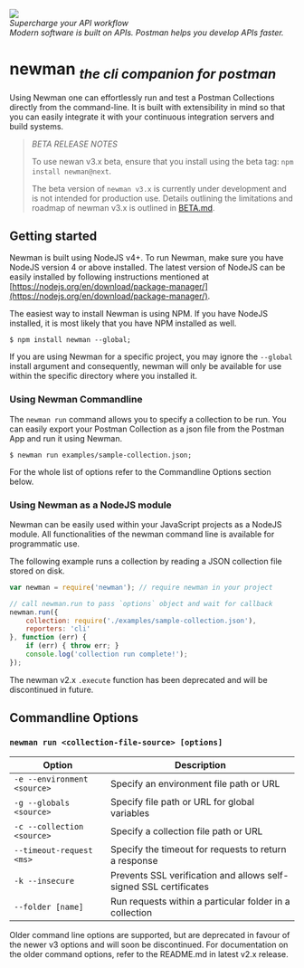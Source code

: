 <a href="https://www.getpostman.com/"><img src="https://raw.githubusercontent.com/postmanlabs/postmanlabs.github.io/develop/global-artefacts/postman-logo%2Btext-320x132.png" /></a><br />
_Supercharge your API workflow<br/>Modern software is built on APIs. Postman helps you develop APIs faster._

# newman <sub>_the cli companion for postman_</sub>

Using Newman one can effortlessly run and test a Postman Collections directly from the command-line. It is built with
extensibility in mind so that you can easily integrate it with your continuous integration servers and build systems.

> *BETA RELEASE NOTES*
>
> To use newan v3.x beta, ensure that you install using the beta tag: `npm install newman@next`.
>
> The beta version of `newman v3.x` is currently under development and is not intended for production use. Details
> outlining the limitations and roadmap of newman v3.x is outlined in [BETA.md](BETA.md).


## Getting started

Newman is built using NodeJS v4+. To run Newman, make sure you have NodeJS version 4 or above installed. The latest
version of NodeJS can be easily installed by following instructions mentioned at
[https://nodejs.org/en/download/package-manager/](https://nodejs.org/en/download/package-manager/).

The easiest way to install Newman is using NPM. If you have NodeJS installed, it is most likely that you have NPM
installed as well.

```terminal
$ npm install newman --global;
```

If you are using Newman for a specific project, you may ignore the `--global` install argument and consequently, newman
will only be available for use within the specific directory where you installed it.

### Using Newman Commandline

The `newman run` command allows you to specify a collection to be run. You can easily export your Postman
Collection as a json file from the Postman App and run it using Newman.

```terminal
$ newman run examples/sample-collection.json;
```

For the whole list of options refer to the Commandline Options section below.

### Using Newman as a NodeJS module

Newman can be easily used within your JavaScript projects as a NodeJS module. All functionalities of the newman command line is available for programmatic use.

The following example runs a collection by reading a JSON collection file stored on disk.

```javascript
var newman = require('newman'); // require newman in your project

// call newman.run to pass `options` object and wait for callback
newman.run({
    collection: require('./examples/sample-collection.json'),
    reporters: 'cli'
}, function (err) {
	if (err) { throw err; }
    console.log('collection run complete!');
});
```

The newman v2.x `.execute` function has been deprecated and will be discontinued in future.

## Commandline Options

### `newman run <collection-file-source> [options]`

| Option | Description |
|--------|-------------|
| `-e --environment <source>` | Specify an environment file path or URL |
| `-g --globals <source>` | Specify file path or URL for global variables |
| `-c --collection <source>` | Specify a collection file path or URL |
| `--timeout-request <ms>` | Specify the timeout for requests to return a response |
| `-k --insecure` | Prevents SSL verification and allows self-signed SSL certificates |
| `--folder [name]` | Run requests within a particular folder in a collection |

<!--

| `-x --suppress-exitcode` | TODO |
| `--silent` | TODO |
| `--verbose` | TODO |

| `--timeout-run <ms>` | TODO |
| `--timeout-script <ms>` | TODO |

| `--delay-run <ms>` | TODO |
| `--delay-iteration <ms>` | TODO |
| `--delay-request <ms>` | TODO |

| `--stop-on [error,test]` | TBD |

| `--export <directory>` | TBD |
| `--export-environment <path>` | TODO |
| `--export-globals <path>` | TODO |
| `--export-collection <path>` | TODO |
| `--export-pretty` | TODO |

| `--ignore-redirects` | TODO Prevents newman from following 3XX redirect response |

| `--iteration-count <number>` | Specifies the number of times the collection has to be run<br />when used in conjunction with iteration data file. |
| `--iteration-data <source>` | TODO |

| `--reporters <cli|html>` | TODO |
| `--reporter-cli-view [result,summary,failures]` | TBD |
| `--reporter-html-template <path>` | TODO |
| `--reporter-html-output <path>` | TODO |

-->

Older command line options are supported, but are deprecated in favour of the newer v3 options and will soon be discontinued. For documentation on the older command options, refer to the README.md in latest v2.x release.